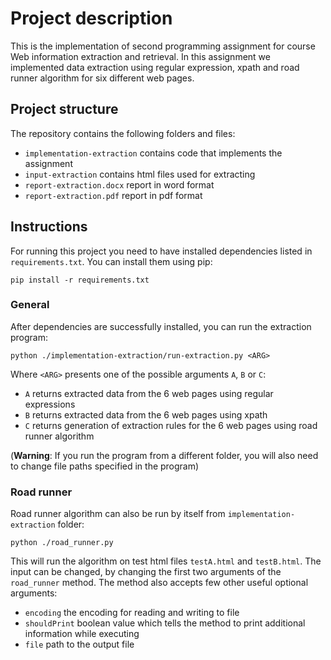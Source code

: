 # Project description
This is the implementation of second programming assignment for course Web information extraction and retrieval. In this 
assignment we implemented data extraction using regular expression, xpath and road runner algorithm for six different
web pages.

## Project structure
The repository contains the following folders and files:
- `implementation-extraction` contains code that implements the assignment
- `input-extraction` contains html files used for extracting
- `report-extraction.docx` report in word format
- `report-extraction.pdf` report in pdf format

## Instructions
For running this project you need to have installed dependencies listed in `requirements.txt`. You can install
them using pip:

```shell
pip install -r requirements.txt
```

### General

After dependencies are successfully installed, you can run the extraction program:
```shell
python ./implementation-extraction/run-extraction.py <ARG>
```

Where `<ARG>` presents one of the possible arguments `A`, `B` or `C`:
* `A` returns extracted data from the 6 web pages using regular expressions
* `B` returns extracted data from the 6 web pages using xpath
* `C` returns generation of extraction rules for the 6 web pages using road runner algorithm

(**Warning**: If you run the program from a different folder, you will also need to change file paths specified in the program)


### Road runner

Road runner algorithm can also be run by itself from `implementation-extraction` folder:
 ```shell
 python ./road_runner.py
```

This will run the algorithm on test html files `testA.html` and `testB.html`. The input can be changed, by changing
the first two arguments of the `road_runner` method. The method also accepts few other useful optional arguments:
- `encoding` the encoding for reading and writing to file
- `shouldPrint` boolean value which tells the method to print additional information while executing
- `file` path to the output file
